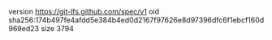 version https://git-lfs.github.com/spec/v1
oid sha256:174b497fe4afdd5e384b4ed0d2167f97626e8d97396dfc6f1ebcf160d969ed23
size 3794
